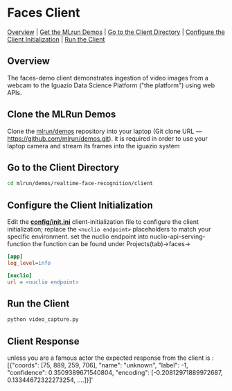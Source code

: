 # Faces Client

[Overview](#overview)&nbsp;| [Get the MLrun Demos](#get-mlrun-demos)&nbsp;| [Go to the Client Directory](#go-to-client-dir)&nbsp;| [Configure the Client Initialization](#config-client-init)&nbsp;| [Run the Client](#run-client)

## Overview

The faces-demo client demonstrates ingestion of video images from a webcam to the Iguazio Data Science Platform ("the platform") using web APIs.

<a id="get-mlrun-demos"></a>
## Clone the MLRun Demos

Clone the [mlrun/demos](https://github.com/mlrun/demos) repository into your laptop (Git clone URL &mdash; https://github.com/mlrun/demos.git).
it is required in order to use your laptop camera and stream its frames into the iguazio system 

<a id="go-to-client-dir"></a>
## Go to the Client Directory

```sh
cd mlrun/demos/realtime-face-recognition/client
```

<a id="config-client-init"></a>
## Configure the Client Initialization

Edit the [**config/init.ini**](../../../../../realtime-face-recognition/client/config/init.ini) client-initialization file to configure the client initialization; replace the `<nuclio endpoint>` placeholders to match your specific environment.
set the nuclio endpoint into nuclio-api-serving-function 
the function can be found under Projects(tab)->faces->

```ini
[app]
log_level=info

[nuclio]
url = <nuclio endpoint>
```

<a id="run-client"></a>
## Run the Client

```sh
python video_capture.py
```

## Client Response

unless you are a famous actor the expected response from the client is :
 [{"coords": [75, 889, 259, 706], "name": "unknown", "label": -1, "confidence": 0.3509389671540804, "encoding": [-0.20812971889972687, 0.13344672322273254, ....]}]'




